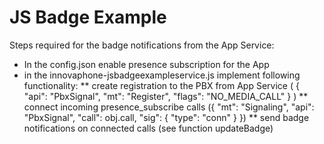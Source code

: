 # JS Badge Example
Steps required for the badge notifications from the App Service:
* In the config.json enable presence subscription for the App
* in the innovaphone-jsbadgeexampleservice.js implement following functionality:
** create registration to the PBX from App Service ( { "api": "PbxSignal", "mt": "Register", "flags": "NO_MEDIA_CALL" } )
** connect incoming presence_subscribe calls ({ "mt": "Signaling", "api": "PbxSignal", "call": obj.call, "sig": { "type": "conn" } })
** send badge notifications on connected calls (see function updateBadge)
